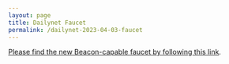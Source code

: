 ```yaml
---
layout: page
title: Dailynet Faucet
permalink: /dailynet-2023-04-03-faucet
---
```


[Please find the new Beacon-capable faucet by following this link](https://faucet.dailynet-2023-04-03.teztnets.xyz).
